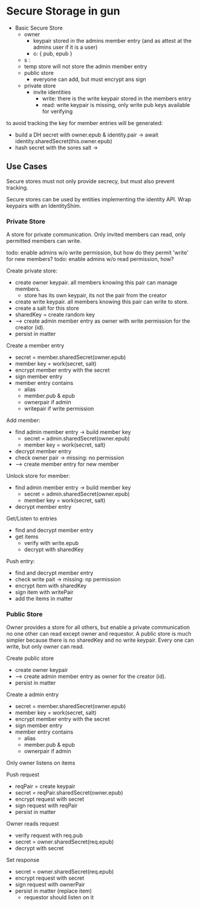 Secure Storage in gun
=====================

- Basic Secure Store
    - owner 
        - keypair stored in the admins member entry (and as attest at the admins user if it is a user)
        - o: { pub, epub }
    - s : <salt>
    - temp store will not store the admin member entry
    - public store
        - everyone can add, but must encrypt ans sign
    - private store
        - invite identities 
            - write: there is the write keypair stored in the members entry
            - read: write keypair is missing, only write pub keys available for verifying
    
to avoid tracking the key for member entries will be generated:
- build a DH secret with owner.epub & identity.pair ->  await identity.sharedSecret(this.owner.epub)
- hash secret with the sores salt ->   

## Use Cases

Secure stores must not only provide secrecy, but must also prevent tracking.

Secure stores can be used by entities implementing the identity API.
Wrap keypairs with an IdentityShim.

### Private Store

A store for private communication. Only invited members can read, only permitted members can write.
 
todo: enable admins w/o write permission, but how do they permit 'write' for new members?
todo: enable admins w/o read permission, how?

Create private store:
- create owner keypair. all members knowing this pair can manage members.
    - store has its own keypair, its not the pair from the creator
- create write keypair. all members knowing this pair can write to store.
- create a salt for this store
- sharedKey = create random key 
- --> create admin member entry as owner with write permission for the creator (id).
- persist in matter
 
Create a member entry 
- secret = member.sharedSecret(owner.epub)
- member key = work(secret, salt)
- encrypt member entry with the secret
- sign member entry 
- member entry contains
    - alias
    - member.pub & epub
    - ownerpair if admin
    - writepair if write permission

Add member:
- find admin member entry -> build member key
    - secret = admin.sharedSecret(owner.epub)
    - member key = work(secret, salt)
- decrypt member entry
- check owner pair -> missing: no permission
- --> create member entry for new member

Unlock store for member:
- find admin member entry -> build member key
    - secret = admin.sharedSecret(owner.epub)
    - member key = work(secret, salt)
- decrypt member entry

Get/Listen to entries
- find and decrypt member entry
- get items
    - verify with write.epub
    - decrypt with sharedKey

Push entry:
- find and decrypt member entry
- check write pait -> missing: np permission
- encrypt item with sharedKey
- sign item with writePair
- add the items in matter

### Public Store

Owner provides a store for all others, but enable a private
communication no one other can read except owner and requestor.
A public store is much simpler because there is no sharedKey
and no write keypair. Every one can write, but only owner
can read.

Create public store
- create owner keypair
- --> create admin member entry as owner for the creator (id).
- persist in matter

Create a admin entry 
- secret = member.sharedSecret(owner.epub)
- member key = work(secret, salt)
- encrypt member entry with the secret
- sign member entry 
- member entry contains
    - alias
    - member.pub & epub
    - ownerpair if admin

Only owner listens on items

Push request
- reqPair = create keypair
- secret = reqPair.sharedSecret(owner.epub)
- encrypt request with secret
- sign request with reqPair
- persist in matter

Owner reads request
- verify request with req.pub
- secret = owner.sharedSecret(req.epub)
- decrypt with secret

Set response
- secret = owner.sharedSecret(req.epub)
- encrypt request with secret
- sign request with ownerPair
- persist in matter (replace item)
    - requestor should listen on it

